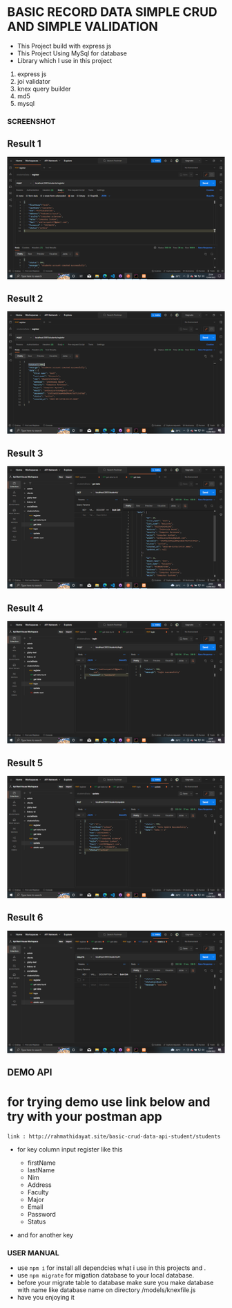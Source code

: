 # BASIC RECORD DATA SIMPLE CRUD AND SIMPLE VALIDATION

- This Project build with express js
- This Project Using MySql for database
- Library which I use in this project

1. express js
2. joi validator
3. knex query builder
4. md5
5. mysql

### SCREENSHOT

## Result 1

![RESULT 1](/images/images-result1.png "IMAGES RESULT 1")

## Result 2

![RESULT 2](/images/images-result2.png "IMAGES RESULT 2")

## Result 3

![RESULT 3](/images/images-result3.png "IMAGES RESULT 3")

## Result 4

![RESULT 4](/images/images-result4.png "IMAGES RESULT 4")

## Result 5

![RESULT 5](/images/images-result5.png "IMAGES RESULT 5")

## Result 6

![RESULT 6](/images/images-result6.png "IMAGES RESULT 6")

## DEMO API

# for trying demo use link below and try with your postman app

`link : http://rahmathidayat.site/basic-crud-data-api-student/students`

- for key column input register like this

  - firstName
  - lastName
  - Nim
  - Address
  - Faculty
  - Major
  - Email
  - Password
  - Status

- and for another key

### USER MANUAL

- use `npm i` for install all dependcies what i use in this projects and .
- use `npm migrate` for migation database to your local database.
- before your migrate table to database make sure you make database with name like database name on directory /models/knexfile.js
- have you enjoying it
